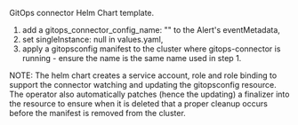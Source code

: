 GitOps connector Helm Chart template.  

1. add a gitops_connector_config_name: "<name of config>" to the Alert's eventMetadata,  
2. set singleInstance: null in values.yaml,  
3. apply a gitopsconfig manifest to the cluster where gitops-connector is running - ensure the name is the same name used in step 1.  
  
NOTE: The helm chart creates a service account, role and role binding to support the connector watching and updating the gitopsconfig resource. The operator also automatically patches (hence the updating) a finalizer into the resource to ensure when it is deleted that a proper cleanup occurs before the manifest is removed from the cluster.
